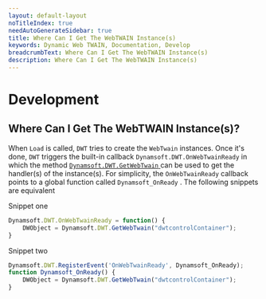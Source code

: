 ```yaml
---
layout: default-layout
noTitleIndex: true
needAutoGenerateSidebar: true
title: Where Can I Get The WebTWAIN Instance(s)
keywords: Dynamic Web TWAIN, Documentation, Develop 
breadcrumbText: Where Can I Get The WebTWAIN Instance(s)
description: Where Can I Get The WebTWAIN Instance(s)
---
```


# Development

## Where Can I Get The WebTWAIN Instance(s)? 

When `Load` is called, `DWT` tries to create the `WebTwain` instances. Once it's done, `DWT` triggers the built-in callback `Dynamsoft.DWT.OnWebTwainReady` in which the method [ `Dynamsoft.DWT.GetWebTwain` ]({{site.info}}api/Dynamsoft_WebTwainEnv.html#getwebtwain) can be used to get the handler(s) of the instance(s). For simplicity, the `OnWebTwainReady` callback points to a global function called `Dynamsoft_OnReady` . The following snippets are equivalent

Snippet one

``` javascript
Dynamsoft.DWT.OnWebTwainReady = function() {
    DWObject = Dynamsoft.DWT.GetWebTwain("dwtcontrolContainer");
}
```

Snippet two

``` javascript
Dynamsoft.DWT.RegisterEvent('OnWebTwainReady', Dynamsoft_OnReady);
function Dynamsoft_OnReady() {
    DWObject = Dynamsoft.DWT.GetWebTwain("dwtcontrolContainer");
}
```
